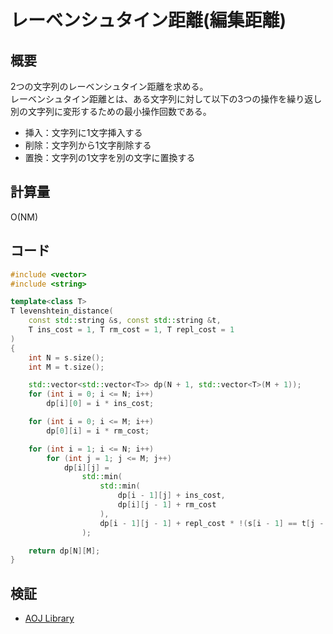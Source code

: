 # レーベンシュタイン距離(編集距離)
## 概要
2つの文字列のレーベンシュタイン距離を求める。  
レーベンシュタイン距離とは、ある文字列に対して以下の3つの操作を繰り返し別の文字列に変形するための最小操作回数である。
- 挿入：文字列に1文字挿入する
- 削除：文字列から1文字削除する
- 置換：文字列の1文字を別の文字に置換する

## 計算量
O(NM)

## コード
```cpp
#include <vector>
#include <string>

template<class T>
T levenshtein_distance(
    const std::string &s, const std::string &t,
    T ins_cost = 1, T rm_cost = 1, T repl_cost = 1
)
{
    int N = s.size();
    int M = t.size();

    std::vector<std::vector<T>> dp(N + 1, std::vector<T>(M + 1));
    for (int i = 0; i <= N; i++)
        dp[i][0] = i * ins_cost;

    for (int i = 0; i <= M; i++)
        dp[0][i] = i * rm_cost;

    for (int i = 1; i <= N; i++)
        for (int j = 1; j <= M; j++)
            dp[i][j] =
                std::min(
                    std::min(
                        dp[i - 1][j] + ins_cost,
                        dp[i][j - 1] + rm_cost
                    ),
                    dp[i - 1][j - 1] + repl_cost * !(s[i - 1] == t[j - 1])
                );

    return dp[N][M];
}
```

## 検証
- [AOJ Library](https://onlinejudge.u-aizu.ac.jp/courses/library/7/DPL/1/DPL_1_E)